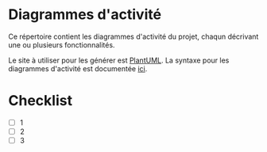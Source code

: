 # Diagrammes d'activité
Ce répertoire contient les diagrammes d'activité du projet, chaqun décrivant une ou plusieurs fonctionnalités.

Le site à utiliser pour les générer est [PlantUML](http://www.plantuml.com/plantuml/uml/TO_1IWCn48RlynJZoUx5cnvs4GihtaIn3x2asnyRccIMoQJw-2PbGKJD8J0V7zymssnEhSH0rq-IPlEIaWlUmBSCuplk-HLgQ8CYrp-N1Nhs6KKvIgfgKQ9yycbnwc9ZCXzL8jYqWEYoWVfHKi9dxKymjmyU3mFrB-MiNgUTp2TO0r2z7-NI5RrHkCEc6-ZZw0Du0zMEVURDLKJExXtJAav1idN4zVrADlXF5kcmbl_kzJkJPO7oc-p5XdP3V5uROrLGqIFcTjXitzeFDhe8TGDbauMsTME9uGi0). La syntaxe pour les diagrammes d'activité est documentée [ici](http://plantuml.com/activity-diagram-beta).

# Checklist
- [ ] 1
- [ ] 2
- [ ] 3
